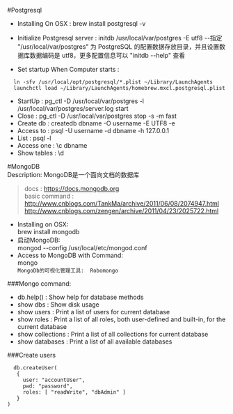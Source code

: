#Postgresql  
* Installing On OSX :  brew install postgresql -v  
* Initialize Postgresql server : initdb /usr/local/var/postgres -E utf8    --指定 "/usr/local/var/postgres" 为 PostgreSQL 的配置数据存放目录，并且设置数据库数据编码是 utf8，更多配置信息可以 "initdb --help" 查看   

* Set startup When Computer starts :
```
  ln -sfv /usr/local/opt/postgresql/*.plist ~/Library/LaunchAgents
  launchctl load ~/Library/LaunchAgents/homebrew.mxcl.postgresql.plist
```
* StartUp      : pg_ctl -D /usr/local/var/postgres -l /usr/local/var/postgres/server.log start    
* Close        :  pg_ctl -D /usr/local/var/postgres stop -s -m fast   
* Create db    : createdb dbname -O username -E UTF8 -e  
* Access to    : psql -U username -d dbname -h 127.0.0.1  
* List         : psql -l  
* Access one   : \c dbname  
* Show tables  : \d  


#MongoDB   
Description:  MongoDB是一个面向文档的数据库    
  > docs  :  https://docs.mongodb.org    
  > basic command :    
  http://www.cnblogs.com/TankMa/archive/2011/06/08/2074947.html  
  http://www.cnblogs.com/zengen/archive/2011/04/23/2025722.html   
  
* Installing on OSX:    
   brew install mongodb  
* 启动MongoDB:  
   mongod --config /usr/local/etc/mongod.conf  
* Access to MongoDB with Command:  
   mongo    
`MongoDb的可视化管理工具:  Robomongo   `  

###Mongo command:   
* db.help()          :  Show help for database methods  
* show dbs           :  Show disk usage  
* show users         :  Print a list of users for current database  
* show roles         :  Print a list of all roles, both user-defined and built-in, for the current database   
* show collections   :  Print a list of all collections for current database     
* show databases     :  Print a list of all available databases      

###Create users  
```
  db.createUser(
   {
     user: "accountUser",
     pwd: "password",
     roles: [ "readWrite", "dbAdmin" ]
   }
)
```

   
